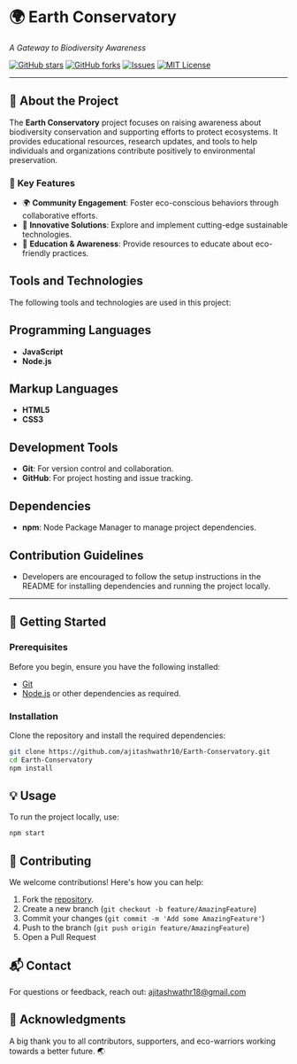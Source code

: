 # 🌍 **Earth Conservatory**  
*A Gateway to Biodiversity Awareness*


[![GitHub stars](https://img.shields.io/github/stars/ajitashwathr10/Earth-Conservatory?style=social)](https://github.com/ajitashwathr10/Earth-Conservatory/stargazers)
[![GitHub forks](https://img.shields.io/github/forks/ajitashwathr10/Earth-Conservatory?style=social)](https://github.com/ajitashwathr10/Earth-Conservatory/network)
[![Issues](https://img.shields.io/github/issues/ajitashwathr10/Earth-Conservatory)](https://github.com/ajitashwathr10/Earth-Conservatory/issues)
[![MIT License](https://img.shields.io/github/license/ajitashwathr10/Earth-Conservatory)](LICENSE)

---

## 🌟 **About the Project**
The **Earth Conservatory** project focuses on raising awareness about biodiversity conservation and supporting efforts to protect ecosystems. It provides educational resources, research updates, and tools to help individuals and organizations contribute positively to environmental preservation.

### 🌱 **Key Features**  
- 🌍 **Community Engagement**: Foster eco-conscious behaviors through collaborative efforts.  
- 🔬 **Innovative Solutions**: Explore and implement cutting-edge sustainable technologies.  
- 🌳 **Education & Awareness**: Provide resources to educate about eco-friendly practices.  

## Tools and Technologies 
The following tools and technologies are used in this project:

## Programming Languages
- **JavaScript**
- **Node.js**

## Markup Languages
- **HTML5**
- **CSS3**
  
## Development Tools
- **Git**: For version control and collaboration.
- **GitHub**: For project hosting and issue tracking.

## Dependencies
- **npm**: Node Package Manager to manage project dependencies.

## Contribution Guidelines
- Developers are encouraged to follow the setup instructions in the README for installing dependencies and running the project locally.
---

## 🚀 **Getting Started**

### Prerequisites
Before you begin, ensure you have the following installed:  
- [Git](https://git-scm.com/)  
- [Node.js](https://nodejs.org/) or other dependencies as required.

### Installation
Clone the repository and install the required dependencies:  

```bash
git clone https://github.com/ajitashwathr10/Earth-Conservatory.git
cd Earth-Conservatory
npm install
```

## 💡 **Usage**

To run the project locally, use:

```bash
npm start
```

## 🤝 **Contributing**

We welcome contributions! Here's how you can help:

1. Fork the [repository](https://github.com/ajitashwathr10/Earth-Conservatory).
2. Create a new branch (`git checkout -b feature/AmazingFeature`)
3. Commit your changes (`git commit -m 'Add some AmazingFeature'`)
4. Push to the branch (`git push origin feature/AmazingFeature`)
5. Open a Pull Request

## 📬 **Contact**
For questions or feedback, reach out: ajitashwathr18@gmail.com

## 🌟 **Acknowledgments**
A big thank you to all contributors, supporters, and eco-warriors working towards a better future. 🌏

